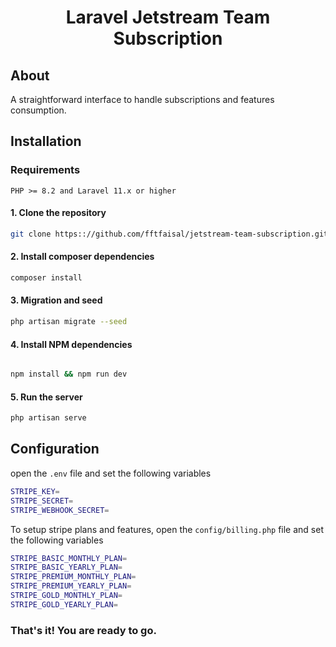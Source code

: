 <h1 align="center">Laravel Jetstream Team Subscription</h1>

## About

A straightforward interface to handle subscriptions and features consumption.

## Installation

### Requirements

`PHP >= 8.2 and Laravel 11.x or higher`

#### 1. Clone the repository
```bash
git clone https:://github.com/fftfaisal/jetstream-team-subscription.git
``` 

#### 2. Install composer dependencies
```bash
composer install
```

#### 3. Migration and seed
```bash
php artisan migrate --seed
```

#### 4. Install NPM dependencies
```bash

npm install && npm run dev
```

#### 5. Run the server
```bash
php artisan serve
```
## Configuration
open the `.env` file and set the following variables

```bash
STRIPE_KEY=
STRIPE_SECRET=
STRIPE_WEBHOOK_SECRET=
```

To setup stripe plans and features, open the `config/billing.php` file and set the following variables

```bash
STRIPE_BASIC_MONTHLY_PLAN=
STRIPE_BASIC_YEARLY_PLAN=
STRIPE_PREMIUM_MONTHLY_PLAN=
STRIPE_PREMIUM_YEARLY_PLAN=
STRIPE_GOLD_MONTHLY_PLAN=
STRIPE_GOLD_YEARLY_PLAN=
```

### That's it! You are ready to go.

